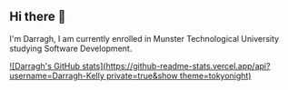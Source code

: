 ## Hi there 👋

I'm Darragh, I am currently enrolled in Munster Technological University studying Software Development.

[![Darragh's GitHub stats](https://github-readme-stats.vercel.app/api?username=Darragh-Kelly private=true&show theme=tokyonight)](https://github.com/anuraghazra/github-readme-stats)
